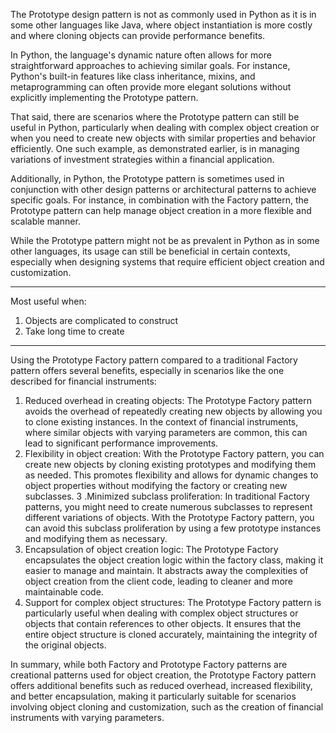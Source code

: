 The Prototype design pattern is not as commonly used in Python as it is in some other languages like Java, where object instantiation is more costly and where cloning objects can provide performance benefits.

In Python, the language's dynamic nature often allows for more straightforward approaches to achieving similar goals. For instance, Python's built-in features like class inheritance, mixins, and metaprogramming can often provide more elegant solutions without explicitly implementing the Prototype pattern.

That said, there are scenarios where the Prototype pattern can still be useful in Python, particularly when dealing with complex object creation or when you need to create new objects with similar properties and behavior efficiently. One such example, as demonstrated earlier, is in managing variations of investment strategies within a financial application.

Additionally, in Python, the Prototype pattern is sometimes used in conjunction with other design patterns or architectural patterns to achieve specific goals. For instance, in combination with the Factory pattern, the Prototype pattern can help manage object creation in a more flexible and scalable manner.

While the Prototype pattern might not be as prevalent in Python as in some other languages, its usage can still be beneficial in certain contexts, especially when designing systems that require efficient object creation and customization.

---

Most useful when: 
1. Objects are complicated to construct
2. Take long time to create

___

Using the Prototype Factory pattern compared to a traditional Factory pattern offers several benefits, especially in scenarios like the one described for financial instruments:

1. Reduced overhead in creating objects: The Prototype Factory pattern avoids the overhead of repeatedly creating new objects by allowing you to clone existing instances. In the context of financial instruments, where similar objects with varying parameters are common, this can lead to significant performance improvements.
2. Flexibility in object creation: With the Prototype Factory pattern, you can create new objects by cloning existing prototypes and modifying them as needed. This promotes flexibility and allows for dynamic changes to object properties without modifying the factory or creating new subclasses.
3 .Minimized subclass proliferation: In traditional Factory patterns, you might need to create numerous subclasses to represent different variations of objects. With the Prototype Factory pattern, you can avoid this subclass proliferation by using a few prototype instances and modifying them as necessary.
4. Encapsulation of object creation logic: The Prototype Factory encapsulates the object creation logic within the factory class, making it easier to manage and maintain. It abstracts away the complexities of object creation from the client code, leading to cleaner and more maintainable code.
5. Support for complex object structures: The Prototype Factory pattern is particularly useful when dealing with complex object structures or objects that contain references to other objects. It ensures that the entire object structure is cloned accurately, maintaining the integrity of the original objects.

In summary, while both Factory and Prototype Factory patterns are creational patterns used for object creation, the Prototype Factory pattern offers additional benefits such as reduced overhead, increased flexibility, and better encapsulation, making it particularly suitable for scenarios involving object cloning and customization, such as the creation of financial instruments with varying parameters.

